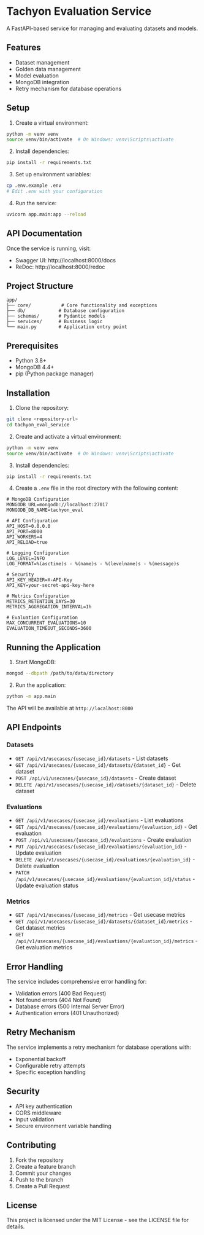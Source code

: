 # Tachyon Evaluation Service

A FastAPI-based service for managing and evaluating datasets and models.

## Features

- Dataset management
- Golden data management
- Model evaluation
- MongoDB integration
- Retry mechanism for database operations

## Setup

1. Create a virtual environment:
```bash
python -m venv venv
source venv/bin/activate  # On Windows: venv\Scripts\activate
```

2. Install dependencies:
```bash
pip install -r requirements.txt
```

3. Set up environment variables:
```bash
cp .env.example .env
# Edit .env with your configuration
```

4. Run the service:
```bash
uvicorn app.main:app --reload
```

## API Documentation

Once the service is running, visit:
- Swagger UI: http://localhost:8000/docs
- ReDoc: http://localhost:8000/redoc

## Project Structure

```
app/
├── core/           # Core functionality and exceptions
├── db/            # Database configuration
├── schemas/       # Pydantic models
├── services/      # Business logic
└── main.py        # Application entry point
```

## Prerequisites

- Python 3.8+
- MongoDB 4.4+
- pip (Python package manager)

## Installation

1. Clone the repository:
```bash
git clone <repository-url>
cd tachyon_eval_service
```

2. Create and activate a virtual environment:
```bash
python -m venv venv
source venv/bin/activate  # On Windows: venv\Scripts\activate
```

3. Install dependencies:
```bash
pip install -r requirements.txt
```

4. Create a `.env` file in the root directory with the following content:
```env
# MongoDB Configuration
MONGODB_URL=mongodb://localhost:27017
MONGODB_DB_NAME=tachyon_eval

# API Configuration
API_HOST=0.0.0.0
API_PORT=8000
API_WORKERS=4
API_RELOAD=true

# Logging Configuration
LOG_LEVEL=INFO
LOG_FORMAT=%(asctime)s - %(name)s - %(levelname)s - %(message)s

# Security
API_KEY_HEADER=X-API-Key
API_KEY=your-secret-api-key-here

# Metrics Configuration
METRICS_RETENTION_DAYS=30
METRICS_AGGREGATION_INTERVAL=1h

# Evaluation Configuration
MAX_CONCURRENT_EVALUATIONS=10
EVALUATION_TIMEOUT_SECONDS=3600
```

## Running the Application

1. Start MongoDB:
```bash
mongod --dbpath /path/to/data/directory
```

2. Run the application:
```bash
python -m app.main
```

The API will be available at `http://localhost:8000`

## API Endpoints

### Datasets
- `GET /api/v1/usecases/{usecase_id}/datasets` - List datasets
- `GET /api/v1/usecases/{usecase_id}/datasets/{dataset_id}` - Get dataset
- `POST /api/v1/usecases/{usecase_id}/datasets` - Create dataset
- `DELETE /api/v1/usecases/{usecase_id}/datasets/{dataset_id}` - Delete dataset

### Evaluations
- `GET /api/v1/usecases/{usecase_id}/evaluations` - List evaluations
- `GET /api/v1/usecases/{usecase_id}/evaluations/{evaluation_id}` - Get evaluation
- `POST /api/v1/usecases/{usecase_id}/evaluations` - Create evaluation
- `PUT /api/v1/usecases/{usecase_id}/evaluations/{evaluation_id}` - Update evaluation
- `DELETE /api/v1/usecases/{usecase_id}/evaluations/{evaluation_id}` - Delete evaluation
- `PATCH /api/v1/usecases/{usecase_id}/evaluations/{evaluation_id}/status` - Update evaluation status

### Metrics
- `GET /api/v1/usecases/{usecase_id}/metrics` - Get usecase metrics
- `GET /api/v1/usecases/{usecase_id}/datasets/{dataset_id}/metrics` - Get dataset metrics
- `GET /api/v1/usecases/{usecase_id}/evaluations/{evaluation_id}/metrics` - Get evaluation metrics

## Error Handling

The service includes comprehensive error handling for:
- Validation errors (400 Bad Request)
- Not found errors (404 Not Found)
- Database errors (500 Internal Server Error)
- Authentication errors (401 Unauthorized)

## Retry Mechanism

The service implements a retry mechanism for database operations with:
- Exponential backoff
- Configurable retry attempts
- Specific exception handling

## Security

- API key authentication
- CORS middleware
- Input validation
- Secure environment variable handling

## Contributing

1. Fork the repository
2. Create a feature branch
3. Commit your changes
4. Push to the branch
5. Create a Pull Request

## License

This project is licensed under the MIT License - see the LICENSE file for details. 